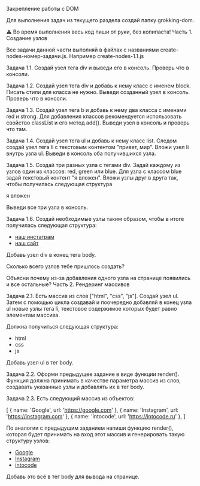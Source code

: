 Закрепление работы с DOM

Для выполнения задач из текущего раздела создай папку grokking-dom.

⚠️ Во время выполнения весь код пиши от руки, без копипаста!
Часть 1. Создание узлов

Все задачи данной части выполняй в файлах с названиями create-nodes-номер-задачи.js. Например create-nodes-1.1.js

Задача 1.1. Создай узел тега div и выведи его в консоль. Проверь что в консоли.

Задача 1.2. Создай узел тега div и добавь к нему класс с именем block. Писать стили для класса не нужно. Выведи созданный узел в консоль. Проверь что в консоли.

Задача 1.3. Создай узел тега b и добавь к нему два класса с именами red и strong. Для добавления классов рекомендуется использовать свойство classList и его метод add(). Выведи узел в консоль и проверь что там.

Задача 1.4. Создай узел тега ul и добавь к нему класс list. Следом создай узел тега li с текстовым контентом "привет, мир". Вложи узел li внутрь узла ul. Выведи в консоль оба получившихся узла.

Задача 1.5. Создай три разных узла с тегами div. Задай каждому из узлов один из классов: red, green или blue. Для узла с классом blue задай текстовый контент "я вложен". Вложи узлы друг в друга так, чтобы получилась следующая структура

<div class="red">
  <div class="green">
    <div class="blue">
      я вложен
    </div>
  </div>
</div>

Выведи все три узла в консоль.

Задача 1.6. Создай необходимые узлы таким образом, чтобы в итоге получилась следующая структура:

<div>
  <ul>
    <li>
      <a href="https://instagram.com/intocode">наш инстаграм</a>
    </li>
    <li>
      <a href="https://intocode.ru">наш сайт</a>
    </li>
  <ul>
</div>

Добавь узел div в конец тега body.

Сколько всего узлов тебе пришлось создать?

Объясни почему из-за добавления одного узла на странице появились и все остальные?
Часть 2. Рендеринг массивов

Задача 2.1. Есть массив из слов ["html", "css", "js"]. Создай узел ul. Затем с помощью цикла создавай и поочередно добавляй в конец узла ul новые узлы тега li, текстовое содержимое которых будет равно элементам массива.

Должна получиться следующая структура:

<ul>
  <li>html</li>
  <li>css</li>
  <li>js</li>
</ul>

Добавь узел ul в тег body.

Задача 2.2. Оформи предыдущее задание в виде функции render(). Функция должна принимать в качестве параметра массив из слов, создавать указанные узлы и добавлять их в тег body.

Задача 2.3. Есть следующий массив из объектов:

[
{
name: 'Google',
url: 'https://google.com'
},
{
name: 'Instagram',
url: 'https://instagram.com'
},
{
name: 'intocode',
url: 'https://intocode.ru'
},
]

По аналогии с предыдущим заданием напиши функцию render(), которая будет принимать на вход этот массив и генерировать такую структуру узлов:

<ul>
  <li>
    <a href="https://google.com">Google</a>
  </li>
  <li>
    <a href="https://instagram.com">Instagram</a>
  </li>
  <li>
    <a href="https://intocode.ru">intocode</a>
  </li>
</ul>

Добавь это всё в тег body для вывода на странице.